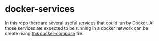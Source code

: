 # docker-services

In this repo there are several useful services that could run by Docker. All those services are expected to be running in a docker network can be create using [this docker-compose](docker-compose.yaml) file.
